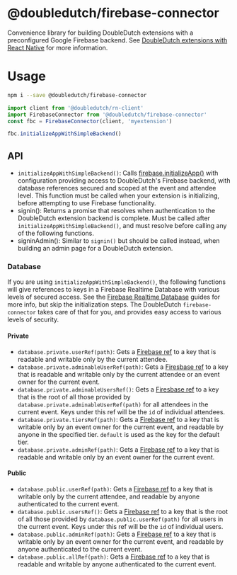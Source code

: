 @doubledutch/firebase-connector
===============================

Convenience library for building DoubleDutch extensions with a preconfigured
Google Firebase backend.  See
[DoubleDutch extensions with React Native](https://doubledutch.github.io/rn/) for
more information.

# Usage

```bash
npm i --save @doubledutch/firebase-connector
```

```javascript
import client from '@doubledutch/rn-client'
import FirebaseConnector from '@doubledutch/firebase-connector'
const fbc = FirebaseConnector(client, 'myextension')

fbc.initializeAppWithSimpleBackend()
```

## API

- `initializeAppWithSimpleBackend()`: Calls
  [firebase.initializeApp()](https://firebase.google.com/docs/reference/node/firebase)
  with configuration providing access to DoubleDutch's Firebase backend, with
  database references secured and scoped at the event and attendee level. This
  function must be called when your extension is initializing, before attempting
  to use Firebase functionality.
- signin(): Returns a promise that resolves when authentication to the
  DoubleDutch extension backend is complete. Must be called after
  `initializeAppWithSimpleBackend()`, and must resolve before calling any of the
  following functions.
- signinAdmin(): Similar to `signin()` but should be called instead, when
  building an admin page for a DoubleDutch extension.

### Database

If you are using `initializeAppWithSimpleBackend()`, the following functions
will give references to keys in a Firebase Realtime Database with various levels
of secured access.  See the
[Firebase Realtime Database](https://firebase.google.com/docs/database/) guides
for more info, but skip the initialization steps.  The DoubleDutch
`firebase-connector` takes care of that for you, and provides easy access to
various levels of security.

#### Private

- `database.private.userRef(path)`: Gets a [Firebase ref][firebase-ref] to a key
  that is readable and writable only by the current attendee.
- `database.private.adminableUserRef(path)`: Gets a [Firesbase ref][firebase-ref]
  to a key that is readable and writable only by the current attendee or an
  event owner for the current event.
- `database.private.adminableUsersRef()`: Gets a [Firesbase ref][firebase-ref]
  to a key that is the root of all those provided by
  `database.private.adminableUserRef(path)` for all attendees in the current
  event. Keys under this ref will be the `id` of individual attendees.
- `database.private.tiersRef(path)`: Gets a [Firebase ref][firebase-ref] to a key
  that is writable only by an event owner for the current event, and readable
  by anyone in the specified tier. `default` is used as the key for the default tier.
- `database.private.adminRef(path)`: Gets a [Firebase ref][firebase-ref] to a key
  that is readable and writable only by an event owner for the current event.

#### Public

- `database.public.userRef(path)`: Gets a [Firebase ref][firebase-ref] to a key
  that is writable only by the current attendee, and readable by anyone
  authenticated to the current event.
- `database.public.usersRef()`: Gets a [Firebase ref][firebase-ref] to a key
  that is the root of all those provided by `database.public.userRef(path)` for
  all users in the current event. Keys under this ref will be the `id` of
  individual users.
- `database.public.adminRef(path)`: Gets a [Firebase ref][firebase-ref] to a key
  that is writable only by an event owner for the current event, and readable by
  anyone authenticated to the current event.
- `database.public.allRef(path)`: Gets a [Firebase ref][firebase-ref] to a key
  that is readable and writable by anyone authenticated to the current event.

[firebase-ref]: https://firebase.google.com/docs/reference/node/firebase.database.Reference